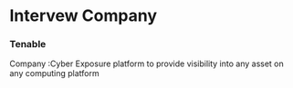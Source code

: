 # Intervew Company

### Tenable 

Company :Cyber Exposure platform to provide visibility into any asset on any computing platform



